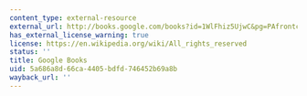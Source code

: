 ```yaml
---
content_type: external-resource
external_url: http://books.google.com/books?id=1WlFhiz5UjwC&pg=PAfrontcover
has_external_license_warning: true
license: https://en.wikipedia.org/wiki/All_rights_reserved
status: ''
title: Google Books
uid: 5a686a8d-66ca-4405-bdfd-746452b69a8b
wayback_url: ''
---
```

